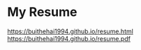 # My Resume

https://buithehai1994.github.io/resume.html
https://buithehai1994.github.io/resume.pdf
